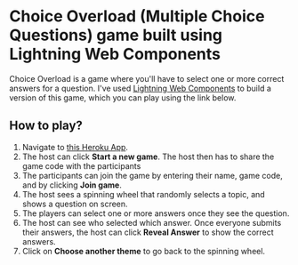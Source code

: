 # Choice Overload (Multiple Choice Questions) game built using Lightning Web Components

Choice Overload is a game where you'll have to select one or more correct answers for a question. I've used [Lightning Web Components](https://lwc.dev) to build a version of this game, which you can play using the link below.

## How to play?

1. Navigate to [this Heroku App](https://choice-overload-lwc.herokuapp.com/).
1. The host can click **Start a new game**. The host then has to share the game code with the participants
1. The participants can join the game by entering their name, game code, and by clicking **Join game**.
1. The host sees a spinning wheel that randomly selects a topic, and shows a question on screen.
1. The players can select one or more answers once they see the question.
1. The host can see who selected which answer. Once everyone submits their answers, the host can click **Reveal Answer** to show the correct answers.
1. Click on **Choose another theme** to go back to the spinning wheel. 


